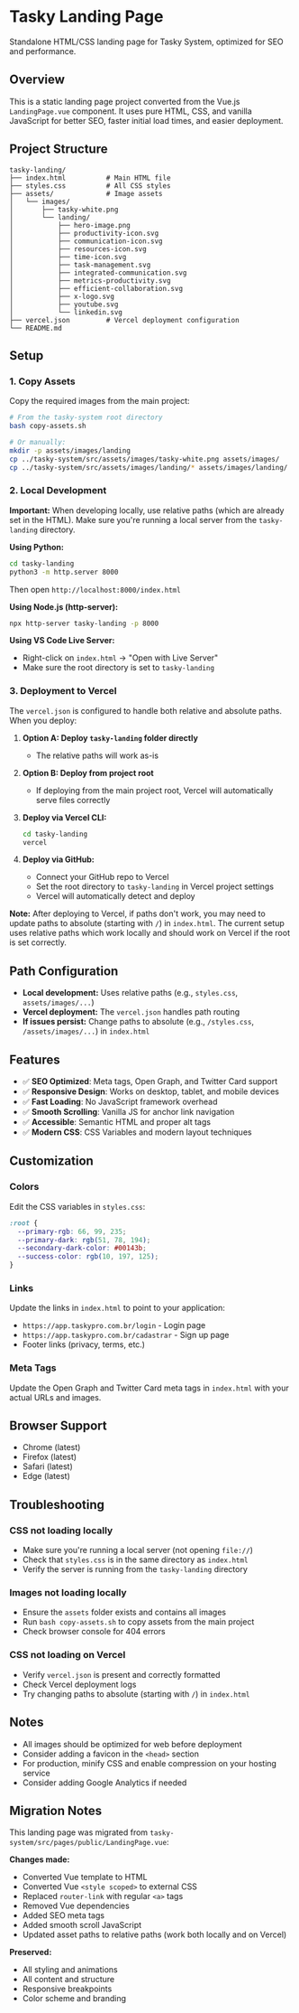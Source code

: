 # Tasky Landing Page

Standalone HTML/CSS landing page for Tasky System, optimized for SEO and performance.

## Overview

This is a static landing page project converted from the Vue.js `LandingPage.vue` component. It uses pure HTML, CSS, and vanilla JavaScript for better SEO, faster initial load times, and easier deployment.

## Project Structure

```
tasky-landing/
├── index.html          # Main HTML file
├── styles.css          # All CSS styles
├── assets/             # Image assets
│   └── images/
│       ├── tasky-white.png
│       └── landing/
│           ├── hero-image.png
│           ├── productivity-icon.svg
│           ├── communication-icon.svg
│           ├── resources-icon.svg
│           ├── time-icon.svg
│           ├── task-management.svg
│           ├── integrated-communication.svg
│           ├── metrics-productivity.svg
│           ├── efficient-collaboration.svg
│           ├── x-logo.svg
│           ├── youtube.svg
│           └── linkedin.svg
├── vercel.json         # Vercel deployment configuration
└── README.md
```

## Setup

### 1. Copy Assets

Copy the required images from the main project:

```bash
# From the tasky-system root directory
bash copy-assets.sh

# Or manually:
mkdir -p assets/images/landing
cp ../tasky-system/src/assets/images/tasky-white.png assets/images/
cp ../tasky-system/src/assets/images/landing/* assets/images/landing/
```

### 2. Local Development

**Important:** When developing locally, use relative paths (which are already set in the HTML). Make sure you're running a local server from the `tasky-landing` directory.

**Using Python:**

```bash
cd tasky-landing
python3 -m http.server 8000
```

Then open `http://localhost:8000/index.html`

**Using Node.js (http-server):**

```bash
npx http-server tasky-landing -p 8000
```

**Using VS Code Live Server:**

- Right-click on `index.html` → "Open with Live Server"
- Make sure the root directory is set to `tasky-landing`

### 3. Deployment to Vercel

The `vercel.json` is configured to handle both relative and absolute paths. When you deploy:

1. **Option A: Deploy `tasky-landing` folder directly**

   - The relative paths will work as-is

2. **Option B: Deploy from project root**

   - If deploying from the main project root, Vercel will automatically serve files correctly

3. **Deploy via Vercel CLI:**

   ```bash
   cd tasky-landing
   vercel
   ```

4. **Deploy via GitHub:**
   - Connect your GitHub repo to Vercel
   - Set the root directory to `tasky-landing` in Vercel project settings
   - Vercel will automatically detect and deploy

**Note:** After deploying to Vercel, if paths don't work, you may need to update paths to absolute (starting with `/`) in `index.html`. The current setup uses relative paths which work locally and should work on Vercel if the root is set correctly.

## Path Configuration

- **Local development:** Uses relative paths (e.g., `styles.css`, `assets/images/...`)
- **Vercel deployment:** The `vercel.json` handles path routing
- **If issues persist:** Change paths to absolute (e.g., `/styles.css`, `/assets/images/...`) in `index.html`

## Features

- ✅ **SEO Optimized**: Meta tags, Open Graph, and Twitter Card support
- ✅ **Responsive Design**: Works on desktop, tablet, and mobile devices
- ✅ **Fast Loading**: No JavaScript framework overhead
- ✅ **Smooth Scrolling**: Vanilla JS for anchor link navigation
- ✅ **Accessible**: Semantic HTML and proper alt tags
- ✅ **Modern CSS**: CSS Variables and modern layout techniques

## Customization

### Colors

Edit the CSS variables in `styles.css`:

```css
:root {
  --primary-rgb: 66, 99, 235;
  --primary-dark: rgb(51, 78, 194);
  --secondary-dark-color: #00143b;
  --success-color: rgb(10, 197, 125);
}
```

### Links

Update the links in `index.html` to point to your application:

- `https://app.taskypro.com.br/login` - Login page
- `https://app.taskypro.com.br/cadastrar` - Sign up page
- Footer links (privacy, terms, etc.)

### Meta Tags

Update the Open Graph and Twitter Card meta tags in `index.html` with your actual URLs and images.

## Browser Support

- Chrome (latest)
- Firefox (latest)
- Safari (latest)
- Edge (latest)

## Troubleshooting

### CSS not loading locally

- Make sure you're running a local server (not opening `file://`)
- Check that `styles.css` is in the same directory as `index.html`
- Verify the server is running from the `tasky-landing` directory

### Images not loading locally

- Ensure the `assets` folder exists and contains all images
- Run `bash copy-assets.sh` to copy assets from the main project
- Check browser console for 404 errors

### CSS not loading on Vercel

- Verify `vercel.json` is present and correctly formatted
- Check Vercel deployment logs
- Try changing paths to absolute (starting with `/`) in `index.html`

## Notes

- All images should be optimized for web before deployment
- Consider adding a favicon in the `<head>` section
- For production, minify CSS and enable compression on your hosting service
- Consider adding Google Analytics if needed

## Migration Notes

This landing page was migrated from `tasky-system/src/pages/public/LandingPage.vue`:

**Changes made:**

- Converted Vue template to HTML
- Converted Vue `<style scoped>` to external CSS
- Replaced `router-link` with regular `<a>` tags
- Removed Vue dependencies
- Added SEO meta tags
- Added smooth scroll JavaScript
- Updated asset paths to relative paths (work both locally and on Vercel)

**Preserved:**

- All styling and animations
- All content and structure
- Responsive breakpoints
- Color scheme and branding
